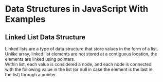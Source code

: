 # Data Structures in JavaScript With Examples

## Linked List Data Structure

Linked lists are a type of data structure that store values in the form of a list.
Unlike array, linked list elements are not stored at a contiguous location, the elements are linked using pointers. <br />
Within list, each value is considered a node, and each node is connected with the following value in the list (or null in case the element is the last in the list) through a pointer.
